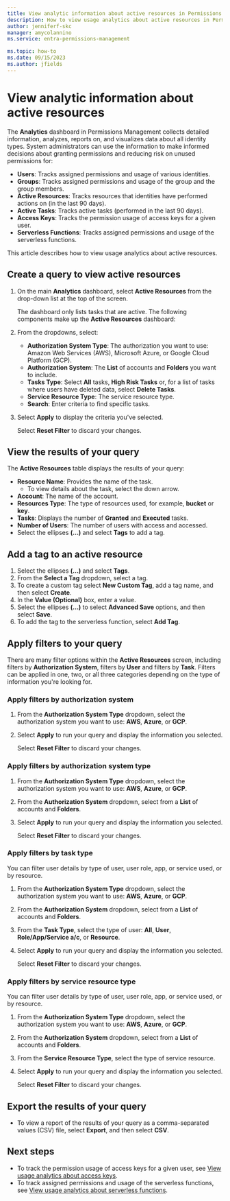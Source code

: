 ```yaml
---
title: View analytic information about active resources in Permissions Management
description: How to view usage analytics about active resources in Permissions Management.
author: jenniferf-skc
manager: amycolannino
ms.service: entra-permissions-management

ms.topic: how-to
ms.date: 09/15/2023
ms.author: jfields
---
```


# View analytic information about active resources

The **Analytics** dashboard in Permissions Management collects detailed information, analyzes, reports on, and visualizes data about all identity types. System administrators can use the information to make informed decisions about granting permissions and reducing risk on unused permissions for:

- **Users**: Tracks assigned permissions and usage of various identities.
- **Groups**: Tracks assigned permissions and usage of the group and the group members.
- **Active Resources**: Tracks resources that identities have performed actions on (in the last 90 days).
- **Active Tasks**: Tracks active tasks (performed in the last 90 days).
- **Access Keys**: Tracks the permission usage of access keys for a given user.
- **Serverless Functions**: Tracks assigned permissions and usage of the serverless functions.

This article describes how to view usage analytics about active resources.

## Create a query to view active resources

1. On the main **Analytics** dashboard, select **Active Resources** from the  drop-down list at the top of the screen.

    The dashboard only lists tasks that are active. The following components make up the **Active Resources** dashboard:
1. From the dropdowns, select:
    - **Authorization System Type**: The authorization you want to use: Amazon Web Services (AWS), Microsoft Azure, or Google Cloud Platform (GCP).
    - **Authorization System**: The **List** of accounts and **Folders** you want to include.
    - **Tasks Type**: Select **All** tasks, **High Risk Tasks** or, for a list of tasks where users have deleted data, select **Delete Tasks**.
    - **Service Resource Type**: The service resource type.
    - **Search**: Enter criteria to find specific tasks.

1. Select **Apply** to display the criteria you've selected.

    Select **Reset Filter** to discard your changes.


## View the results of your query

The **Active Resources** table displays the results of your query:

- **Resource Name**: Provides the name of the task.
    - To view details about the task, select the down arrow.
- **Account**: The name of the account.
- **Resources Type**: The type of resources used, for example, **bucket** or **key**.
- **Tasks**: Displays the number of **Granted** and **Executed** tasks.
- **Number of Users**: The number of users with access and accessed.
- Select the ellipses **(...)** and select **Tags** to add a tag.

## Add a tag to an active resource

1. Select the ellipses **(...)** and select **Tags**.
1. From the **Select a Tag** dropdown, select a tag.
1. To create a custom tag select **New Custom Tag**, add a tag name, and then select **Create**.
1. In the **Value (Optional)** box, enter a value.
1. Select the ellipses **(...)** to select **Advanced Save** options, and then select **Save**.
1. To add the tag to the serverless function, select **Add Tag**.


## Apply filters to your query

There are many filter options within the **Active Resources** screen, including filters by **Authorization System**, filters by **User** and filters by **Task**.
Filters can be applied in one, two, or all three categories depending on the type of information you're looking for.

### Apply filters by authorization system

1. From the **Authorization System Type** dropdown, select the authorization system you want to use: **AWS**, **Azure**, or **GCP**.
1. Select **Apply** to run your query and display the information you selected.

    Select **Reset Filter** to discard your changes.


### Apply filters by authorization system type

1. From the **Authorization System Type** dropdown, select the authorization system you want to use: **AWS**, **Azure**, or **GCP**.
1. From the **Authorization System** dropdown, select from a **List** of accounts and **Folders**.
1. Select **Apply** to run your query and display the information you selected.

    Select **Reset Filter** to discard your changes.

### Apply filters by task type

You can filter user details by type of user, user role, app, or service used, or by resource.

1. From the **Authorization System Type** dropdown, select the authorization system you want to use: **AWS**, **Azure**, or **GCP**.
1. From the **Authorization System** dropdown, select from a **List** of accounts and **Folders**.
1. From the **Task Type**, select the type of user: **All**, **User**, **Role/App/Service a/c**, or **Resource**.
1. Select **Apply** to run your query and display the information you selected.

    Select **Reset Filter** to discard your changes.


### Apply filters by service resource type

You can filter user details by type of user, user role, app, or service used, or by resource.

1. From the **Authorization System Type** dropdown, select the authorization system you want to use: **AWS**, **Azure**, or **GCP**.
1. From the **Authorization System** dropdown, select from a **List** of accounts and **Folders**.
1. From the **Service Resource Type**, select the type of service resource.
1. Select **Apply** to run your query and display the information you selected.

    Select **Reset Filter** to discard your changes.

## Export the results of your query

- To view a report of the results of your query as a comma-separated values (CSV) file, select **Export**, and then select **CSV**.


## Next steps

- To track the permission usage of access keys for a given user, see [View usage analytics about access keys](usage-analytics-access-keys.md).
- To track assigned permissions and usage of the serverless functions, see [View usage analytics about serverless functions](usage-analytics-serverless-functions.md).
